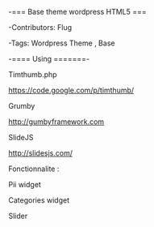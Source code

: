 -=== Base theme wordpress HTML5 ===

-Contributors: Flug

-Tags: Wordpress Theme , Base 

-==== Using  =======-


Timthumb.php 

https://code.google.com/p/timthumb/

Grumby 

http://gumbyframework.com

SlideJS

http://slidesjs.com/

Fonctionnalite : 

Pii widget 

Categories widget

Slider 